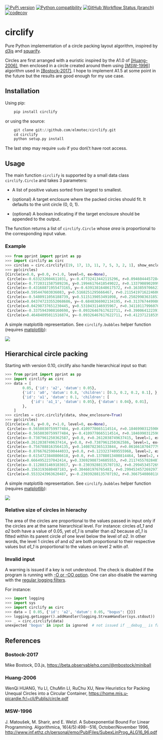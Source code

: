 [![PyPi version](https://img.shields.io/pypi/v/circlify.svg)](https://pypi.org/pypi/circlify/)
[![Python compatibility](https://img.shields.io/pypi/pyversions/circlify.svg)](https://pypi.org/pypi/circlify/)
[![GitHub Workflow Status (branch)](https://img.shields.io/github/workflow/status/elmotec/circlify/Python%20package/main)](https://github.com/elmotec/circlify/actions)
[![codecov](https://codecov.io/gh/elmotec/circlify/branch/main/graph/badge.svg?token=PSE4TFPGTV)](https://codecov.io/gh/elmotec/circlify)

# circlify

Pure Python implementation of a circle packing layout algorithm, inspired by [d3js](https://observablehq.com/@d3/zoomable-circle-packing) and [squarify](https://github.com/laserson/squarify).

Circles are first arranged with a euristic inspired by the A1.0 of [\[Huang-2006\]](#Huang-2006), then enclosed in a circle created around them using [\[MSW-1996\]](#MSW-1996) algorithm used in [\[Bostock-2017\]](#Bostock-2017). I hope to implement A1.5 at some point in the future but the results are good enough for my use case.

## Installation

Using pip:

```python
    pip install circlify
```

or using the source:

```python
    git clone git://github.com/elmotec/circlify.git
    cd circlify
    python setup.py install
```

The last step may require `sudo` if you don\\'t have root access.

## Usage

The main function `circlify` is supported by a small data class `circlify.Circle` and takes 3 parameters:

-   A list of positive values sorted from largest to smallest.

-   (optional) A target enclosure where the packed circles should fit.
    It defaults to the unit circle (0, 0, 1).

-   (optional) A boolean indicating if the target enclosure should be
    appended to the output.

The function returns a list of `circlify.Circle` whose _area_ is proportional to the corresponding input value.

### Example

```python
>>> from pprint import pprint as pp
>>> import circlify as circ
>>> circles = circ.circlify([19, 17, 13, 11, 7, 5, 3, 2, 1], show_enclosure=True)
>>> pp(circles)
[Circle(x=0.0, y=0.0, r=1.0, level=0, ex=None),
 Circle(x=-0.633232604611031, y=-0.47732413442115296, r=0.09460444572843042, level=1, ex={'datum': 1}),
 Circle(x=-0.7720311587589236, y=0.19946176418549022, r=0.13379089020993573, level=1, ex={'datum': 2}),
 Circle(x=-0.43168871955473165, y=-0.6391381648617572, r=0.16385970662353394, level=1, ex={'datum': 3}),
 Circle(x=0.595447603036083, y=0.5168251295666467, r=0.21154197162246005, level=1, ex={'datum': 5}),
 Circle(x=-0.5480911056188739, y=0.5115139053491098, r=0.2502998363185337, level=1, ex={'datum': 7}),
 Circle(x=0.043747233552068686, y=-0.6848366902134195, r=0.31376744998074435, level=1, ex={'datum': 11}),
 Circle(x=0.04298737651230445, y=0.5310431146935967, r=0.34110117996070605, level=1, ex={'datum': 13}),
 Circle(x=-0.3375943908160698, y=-0.09326467617622711, r=0.39006412239133215, level=1, ex={'datum': 17}),
 Circle(x=0.46484095011516874, y=-0.09326467617622711, r=0.4123712185399064, level=1, ex={'datum': 19})]
```

A simple matplotlib representation. See `circlify.bubbles` helper function (requires [matplotlib](https://matplotlib.org)):

![](https://github.com/elmotec/circlify/blob/main/static/Figure_3.png)

## Hierarchical circle packing

Starting with version 0.10, circlify also handle hierarchical input so that:

```python
>>> from pprint import pprint as pp
>>> import circlify as circ
>>> data = [
        0.05, {'id': 'a2', 'datum': 0.05},
        {'id': 'a0', 'datum': 0.8, 'children': [0.3, 0.2, 0.2, 0.1], },
        {'id': 'a1', 'datum': 0.1, 'children': [
            {'id': 'a1_1', 'datum': 0.05}, {'datum': 0.04}, 0.01],
        },
    ]
>>> circles = circ.circlify(data, show_enclosure=True)
>>> pp(circles)
[Circle(x=0.0, y=0.0, r=1.0, level=0, ex=None),
 Circle(x=-0.5658030759977484, y=0.4109778665114514, r=0.18469903125906464, level=1, ex={'datum': 0.05}),
 Circle(x=-0.5658030759977484, y=-0.4109778665114514, r=0.18469903125906464, level=1, ex={'id': 'a2', 'datum': 0.05}),
 Circle(x=-0.7387961250362587, y=0.0, r=0.2612038749637415, level=1, ex={'id': 'a1', 'datum': 0.1, 'children': [{'id': 'a1_1', 'datum': 0.05}, {'datum': 0.04}, 0.01]}),
 Circle(x=0.2612038749637414, y=0.0, r=0.7387961250362586, level=1, ex={'id': 'a0', 'datum': 0.8, 'children': [0.3, 0.2, 0.2, 0.1]}),
 Circle(x=-0.7567888163564135, y=0.1408782365133844, r=0.0616618704777984, level=2, ex={'datum': 0.01}),
 Circle(x=-0.8766762590444033, y=0.0, r=0.1233237409555968, level=2, ex={'datum': 0.04}),
 Circle(x=-0.6154723840806618, y=0.0, r=0.13788013400814464, level=2, ex={'id': 'a1_1', 'datum': 0.05}),
 Circle(x=0.6664952237042414, y=0.33692908734605553, r=0.21174557028487648, level=2, ex={'datum': 0.1}),
 Circle(x=-0.1128831469183017, y=-0.23039288135707192, r=0.29945345726929773, level=2, ex={'datum': 0.2}),
 Circle(x=0.1563193680487183, y=0.304601976765483, r=0.29945345726929773, level=2, ex={'datum': 0.2}),
 Circle(x=0.5533243963620487, y=-0.23039288135707192, r=0.3667540860110527, level=2, ex={'datum': 0.3})]
```

A simple matplotlib representation. See `circlify.bubbles` helper function (requires [matplotlib](https://matplotlib.org)):

![](https://github.com/elmotec/circlify/blob/main/static/Figure_4.png)

### Relative size of circles in hierachy

The area of the circles are proportional to the values passed in input only if the circles are at the same hierarchical level. For instance: circles _a1_1_ and _a2_ both have a value of 0.05, yet _a1_1_ is smaller than _a2_ because _a1_1_ is fitted within its parent circle _a1_ one level below the level of _a2_. In other words, the level 1 circles _a1_ and _a2_ are both proportional to their respective values but _a1_1_ is proportional to the values on level 2 witin _a1_.

### Invalid input

A warning is issued if a key is not understood. The check is disabled if the program is running with [-O or -OO option](https://docs.python.org/3/using/cmdline.html#cmdoption-O). One can also disable the warning with the [regular logging filters](https://docs.python.org/3/library/logging.html#filter-objects).

For instance:

```python
>>> import logging
>>> import sys
>>> import circlify as circ
>>> data = [ 0.05, {'id': 'a2', 'datum': 0.05, "bogus": {}}]
>>> logging.getLogger().addHandler(logging.StreamHandler(sys.stdout))
>>> _ = circ.circlify(data)
unexpected 'bogus' in input is ignored  # not issued if __debug__ is false
```

## References

### Bostock-2017

Mike Bostock, D3.js, <https://beta.observablehq.com/@mbostock/miniball>

### Huang-2006

WenQi HUANG, Yu LI, ChuMin LI, RuChu XU, New Heuristics for Packing Unequal Circles into a Circular Container, <https://home.mis.u-picardie.fr/~cli/Publis/circle.pdf>

### MSW-1996

J. Matoušek, M. Sharir, and E. Welzl. A Subexponential Bound For Linear Programming. Algorithmica, 16(4/5):498--516, October/November 1996, <http://www.inf.ethz.ch/personal/emo/PublFiles/SubexLinProg_ALG16_96.pdf>
